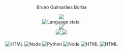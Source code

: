 <p align="center">
     Bruno Guimarães Borba 
</p>
 

<div align="center">
  <a href="https://github.com/vitor-ext">
    <img src="http://github-profile-summary-cards.vercel.app/api/cards/profile-details?username=vitor-ext&theme=slateorange" />
  </a>
  
  </div>

<div align="center">
  <img src="https://github-readme-stats.vercel.app/api/top-langs/?username=vitor-ext&langs_count=8&theme=great-gatsby" alt="Language stats.">
</div>

<div align="center">
  <a href="https://github.com/vitor-ext">
    <img src="https://github-readme-streak-stats.herokuapp.com?user=vitor-ext&theme=rising-sun&hide_border=true&exclude_days=Sun" />
  </a>
  
</div>
  
<div align="center">
  <a href="https://github.com/dawidolko">
    <img src="http://github-profile-summary-cards.vercel.app/api/cards/stats?username=vitor-ext&theme=slateorange" />
    <img src="http://github-profile-summary-cards.vercel.app/api/cards/most-commit-language?username=vitor-ext&theme=slateorange" />
  </a>
</div>

<div style="display: inline_block"; align="center"><br/>
  
  <img align="center" alt="HTML" src="https://img.shields.io/badge/MySQL-00000F?style=for-the-badge&logo=mysql&logoColor=white"/> 
  <img align="center" alt="Node" src="https://img.shields.io/badge/Java-ED8B00?style=for-the-badge&logo=java&logoColor=white"/> 
  <img align="center" alt="Python" src="https://img.shields.io/badge/Python-14354C?style=for-the-badge&logo=python&logoColor=white"/> 
  <img align="center" alt="Node" src="https://img.shields.io/badge/Node.js-43853D?style=for-the-badge&logo=node.js&logoColor=white"/> 
   <img align="center" alt="HTML" src="https://img.shields.io/badge/Amazon_AWS-232F3E?style=for-the-badge&logo=amazon-aws&logoColor=white"/> 
  <img align="center" alt="HTML" src="https://img.shields.io/badge/Microsoft_Azure-0089D6?style=for-the-badge&logo=microsoft-azure&logoColor=white"/> 
  
</div><br/><br/>
